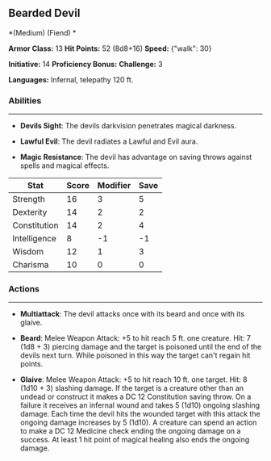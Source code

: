 ## Bearded Devil
*(Medium) (Fiend) *

**Armor Class:** 13
**Hit Points:** 52 (8d8+16)
**Speed:** {"walk": 30}

**Initiative:** 14
**Proficiency Bonus:**
**Challenge:** 3

**Languages:** Infernal, telepathy 120 ft.

### Abilities
 --- 
- **Devils Sight**: The devils darkvision penetrates magical darkness.

- **Lawful Evil**: The devil radiates a Lawful and Evil aura.

- **Magic Resistance**: The devil has advantage on saving throws against spells and magical effects.



| Stat | Score | Modifier | Save |
| ---- | ---- | ---- | ---- |
| Strength | 16 | 3 | 5 |
| Dexterity | 14 | 2 | 2 |
| Constitution | 14 | 2 | 4 |
| Intelligence | 8 | -1 | -1 |
| Wisdom | 12 | 1 | 3 |
| Charisma | 10 | 0 | 0 |

### Actions
 --- 
- **Multiattack**: The devil attacks once with its beard and once with its glaive.

- **Beard**: Melee Weapon Attack: +5 to hit  reach 5 ft.  one creature. Hit: 7 (1d8 + 3) piercing damage  and the target is poisoned until the end of the devils next turn. While poisoned in this way  the target can't regain hit points.

- **Glaive**: Melee Weapon Attack: +5 to hit  reach 10 ft.  one target. Hit: 8 (1d10 + 3) slashing damage. If the target is a creature other than an undead or construct  it makes a DC 12 Constitution saving throw. On a failure  it receives an infernal wound and takes 5 (1d10) ongoing slashing damage. Each time the devil hits the wounded target with this attack  the ongoing damage increases by 5 (1d10). A creature can spend an action to make a DC 12 Medicine check  ending the ongoing damage on a success. At least 1 hit point of magical healing also ends the ongoing damage.

